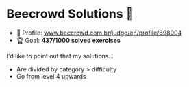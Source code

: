 # Beecrowd Solutions 🐝

* 👤 Profile: www.beecrowd.com.br/judge/en/profile/698004
* 🏆 Goal: **437/1000 solved exercises**

I'd like to point out that my solutions...

* Are divided by category > difficulty
* Go from level 4 upwards
